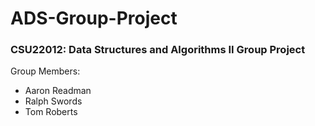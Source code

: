 # ADS-Group-Project
### CSU22012: Data Structures and Algorithms II Group Project

Group Members:
- Aaron Readman
- Ralph Swords
- Tom Roberts  

